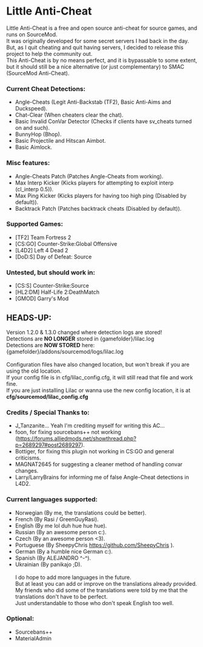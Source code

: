 # Little Anti-Cheat

Little Anti-Cheat is a free and open source anti-cheat for source games, and runs on SourceMod.\
It was originally developed for some secret servers I had back in the day.\
But, as I quit cheating and quit having servers, I decided to release this project to help the community out.\
This Anti-Cheat is by no means perfect, and it is bypassable to some extent, but it should still be a nice alternative (or just complementary) to SMAC (SourceMod Anti-Cheat).

### Current Cheat Detections:
 - Angle-Cheats (Legit Anti-Backstab (TF2), Basic Anti-Aims and Duckspeed).
 - Chat-Clear (When cheaters clear the chat).
 - Basic Invalid ConVar Detector (Checks if clients have sv_cheats turned on and such).
 - BunnyHop (Bhop).
 - Basic Projectile and Hitscan Aimbot.
 - Basic Aimlock.

### Misc features:
 - Angle-Cheats Patch (Patches Angle-Cheats from working).
 - Max Interp Kicker (Kicks players for attempting to exploit interp (cl_interp 0.5)).
 - Max Ping Kicker (Kicks players for having too high ping (Disabled by default)).
 - Backtrack Patch (Patches backtrack cheats (Disabled by default)).

### Supported Games:
 - [TF2] Team Fortress 2
 - [CS:GO] Counter-Strike:Global Offensive
 - [L4D2] Left 4 Dead 2
 - [DoD:S] Day of Defeat: Source

### Untested, but should work in:
 - [CS:S] Counter-Strike:Source
 - [HL2:DM] Half-Life 2:DeathMatch
 - [GMOD] Garry's Mod

## HEADS-UP:
Version 1.2.0 & 1.3.0 changed where detection logs are stored!\
Detections are **NO LONGER** stored in {gamefolder}/lilac.log\
Detections are **NOW STORED** here: {gamefolder}/addons/sourcemod/logs/lilac.log\
\
Configuration files have also changed location, but won't break if you are using the old location.\
If your config file is in cfg/lilac_config.cfg, it will still read that file and work fine.\
If you are just installing Lilac or wanna use the new config location, it is at **cfg/sourcemod/lilac_config.cfg**

### Credits / Special Thanks to:
 - J_Tanzanite... Yeah I'm crediting myself for writing this AC...
 - foon, for fixing sourcebans++ not working (https://forums.alliedmods.net/showthread.php?p=2689297#post2689297).
 - Bottiger, for fixing this plugin not working in CS:GO and general criticisms.
 - MAGNAT2645 for suggesting a cleaner method of handling convar changes.
 - Larry/LarryBrains for informing me of false Angle-Cheat detections in L4D2.

### Current languages supported:
 - Norwegian (By me, the translations could be better).
 - French (By Rasi / GreenGuyRasi).
 - English (By me lol duh hue hue hue).
 - Russian (By an awesome person c:).
 - Czech (By an awesome person <3).
 - Portuguese (By SheepyChris https://github.com/SheepyChris ).
 - German (By a humble nice German c:).
 - Spanish (By ALEJANDRO ^-^).
 - Ukrainian (By panikajo ;D).\
\
I do hope to add more languages in the future.\
But at least you can add or improve on the translations already provided.\
My friends who did some of the translations were told by me that the translations don't have to be perfect.\
Just understandable to those who don't speak English too well.

### Optional:
 - Sourcebans++
 - MaterialAdmin
